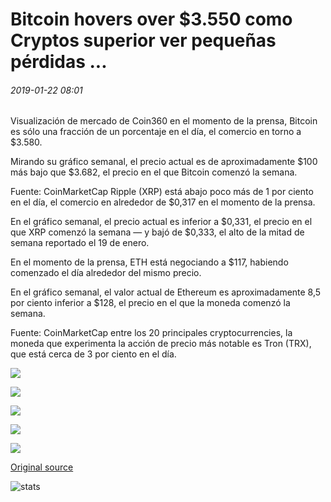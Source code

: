 # Bitcoin hovers over $3.550 como Cryptos superior ver pequeñas pérdidas ...

###### 2019-01-22 08:01

Visualización de mercado de Coin360 en el momento de la prensa, Bitcoin es sólo una fracción de un porcentaje en el día, el comercio en torno a $3.580.

Mirando su gráfico semanal, el precio actual es de aproximadamente $100 más bajo que $3.682, el precio en el que Bitcoin comenzó la semana.

Fuente: CoinMarketCap Ripple (XRP) está abajo poco más de 1 por ciento en el día, el comercio en alrededor de $0,317 en el momento de la prensa.

En el gráfico semanal, el precio actual es inferior a $0,331, el precio en el que XRP comenzó la semana — y bajó de $0,333, el alto de la mitad de semana reportado el 19 de enero.

En el momento de la prensa, ETH está negociando a $117, habiendo comenzado el día alrededor del mismo precio.

En el gráfico semanal, el valor actual de Ethereum es aproximadamente 8,5 por ciento inferior a $128, el precio en el que la moneda comenzó la semana.

Fuente: CoinMarketCap entre los 20 principales cryptocurrencies, la moneda que experimenta la acción de precio más notable es Tron (TRX), que está cerca de 3 por ciento en el día.

![](https://s3.cointelegraph.com/storage/uploads/view/c3bbd2d721a37f356a7364fec1249213.png)

![](https://s3.cointelegraph.com/storage/uploads/view/23c619766b8c7187d5bd0756f1ea2033.png)

![](https://s3.cointelegraph.com/storage/uploads/view/fbf9a8900c75fe06628700e161ec7874.png)

![](https://s3.cointelegraph.com/storage/uploads/view/86714615de0f957e3c3764c955f6a3e8.png)

![](https://s3.cointelegraph.com/storage/uploads/view/635d804f6b815f1bbfcf9c8809945cff.png)

[Original source](https://cointelegraph.com/news/bitcoin-hovers-over-3-550-as-top-cryptos-see-slight-losses)

![stats](https://c.statcounter.com/11760860/0/a89fa40b/1/ "stats")